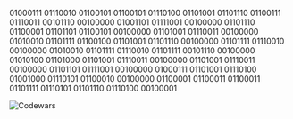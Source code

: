 01000111 01110010 01100101 01100101 01110100 01101001 01101110 01100111 01110011 00101110 00100000 01001101 01111001 00100000 01101110 01100001 01101101 01100101 00100000 01101001 01110011 00100000 01010010 01101111 01100100 01101001 01101110 00100000 01101111 01110010 00100000 01010010 01101111 01110010 01101111 00101110 00100000 01010100 01101000 01101001 01110011 00100000 01101001 01110011 00100000 01101101 01111001 00100000 01000111 01101001 01110100 01001000 01110101 01100010 00100000 01100001 01100011 01100011 01101111 01110101 01101110 01110100 00100001

![Codewars](https://www.codewars.com/users/rodinopps/badges/large)
